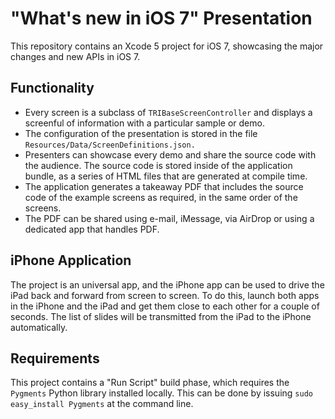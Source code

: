 "What's new in iOS 7" Presentation
==================================

This repository contains an Xcode 5 project for iOS 7, showcasing the
major changes and new APIs in iOS 7.

Functionality
-------------

- Every screen is a subclass of `TRIBaseScreenController` and displays a
  screenful of information with a particular sample or demo.
- The configuration of the presentation is stored in the file
  `Resources/Data/ScreenDefinitions.json.`
- Presenters can showcase every demo and share the source code with the
  audience. The source code is stored inside of the application bundle,
  as a series of HTML files that are generated at compile time.
- The application generates a takeaway PDF that includes the source code
  of the example screens as required, in the same order of the screens.
- The PDF can be shared using e-mail, iMessage, via AirDrop or using a
  dedicated app that handles PDF.

iPhone Application
------------------

The project is an universal app, and the iPhone app can be used to drive
the iPad back and forward from screen to screen. To do this, launch both
apps in the iPhone and the iPad and get them close to each other for a
couple of seconds. The list of slides will be transmitted from the iPad
to the iPhone automatically.

Requirements
------------

This project contains a "Run Script" build phase, which requires the
`Pygments` Python library installed locally. This can be done by issuing
`sudo easy_install Pygments` at the command line.

